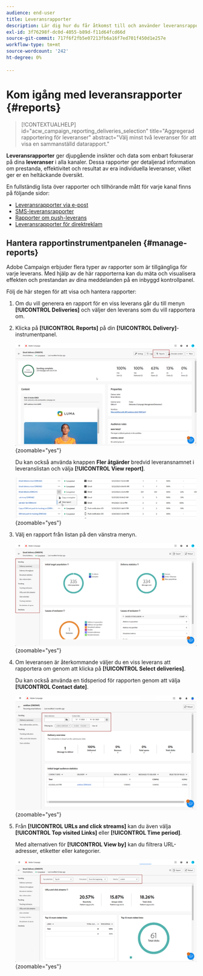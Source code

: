 ```yaml
---
audience: end-user
title: Leveransrapporter
description: Lär dig hur du får åtkomst till och använder leveransrapporter
exl-id: 3f76298f-dc0d-4055-b89d-f11d64fcd66d
source-git-commit: 717f6f2fb5e07213fb6a16f7ed701f450d1e257e
workflow-type: tm+mt
source-wordcount: '242'
ht-degree: 0%

---
```


# Kom igång med leveransrapporter {#reports}

>[!CONTEXTUALHELP]
>id="acw_campaign_reporting_deliveries_selection"
>title="Aggregerad rapportering för leveranser"
>abstract="Välj minst två leveranser för att visa en sammanställd datarapport."

**Leveransrapporter** ger djupgående insikter och data som enbart fokuserar på dina **leveranser** i alla kanaler. Dessa rapporter ger detaljerad information om prestanda, effektivitet och resultat av era individuella leveranser, vilket ger er en heltäckande översikt.

En fullständig lista över rapporter och tillhörande mått för varje kanal finns på följande sidor:

* [Leveransrapporter via e-post](email-report.md)
* [SMS-leveransrapporter](sms-report.md)
* [Rapporter om push-leverans](push-report.md)
* [Leveransrapporter för direktreklam](direct-mail.md)

## Hantera rapportinstrumentpanelen {#manage-reports}

Adobe Campaign erbjuder flera typer av rapporter som är tillgängliga för varje leverans. Med hjälp av de här rapporterna kan du mäta och visualisera effekten och prestandan av dina meddelanden på en inbyggd kontrollpanel.

Följ de här stegen för att visa och hantera rapporter:

1. Om du vill generera en rapport för en viss leverans går du till menyn **[!UICONTROL Deliveries]** och väljer den leverans som du vill rapportera om.

1. Klicka på **[!UICONTROL Reports]** på din **[!UICONTROL Delivery]**-instrumentpanel.

   ![](assets/manage_delivery_report_1.png){zoomable="yes"}

   Du kan också använda knappen **Fler åtgärder** bredvid leveransnamnet i leveranslistan och välja **[!UICONTROL View report]**.

   ![](assets/manage_delivery_report_2.png){zoomable="yes"}

1. Välj en rapport från listan på den vänstra menyn.

   ![](assets/manage_delivery_report_3.png){zoomable="yes"}

1. Om leveransen är återkommande väljer du en viss leverans att rapportera om genom att klicka på **[!UICONTROL Select deliveries]**.

   Du kan också använda en tidsperiod för rapporten genom att välja **[!UICONTROL Contact date]**.

   ![](assets/delivery-recurring.png){zoomable="yes"}

1. Från **[!UICONTROL URLs and click streams]** kan du även välja **[!UICONTROL Top visited Links]** eller **[!UICONTROL Time period]**.

   Med alternativen för **[!UICONTROL View by]** kan du filtrera URL-adresser, etiketter eller kategorier.

   ![](assets/manage_delivery_report_5.png){zoomable="yes"}

